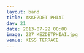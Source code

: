 ```yaml
---
layout: band
title: AKKEZDET PHIAI
day: 21
date: 2013-07-22 00:00
image: 227_KEZDETPHIAI.jpg
venue: KISS TERRACE
---
```



